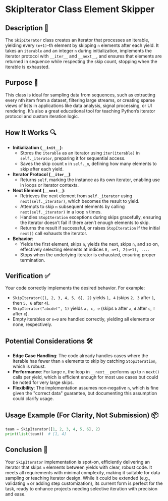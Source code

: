 # SkipIterator Class Element Skipper

## Description 📝

The `SkipIterator` class creates an iterator that processes an iterable, yielding every `(n+1)`-th element by skipping `n` elements after each yield.
It takes an `iterable` and an integer `n` during initialization, implements the iterator protocol with `__iter__` and `__next__`, and ensures that elements are returned in sequence while respecting the skip count, stopping when the iterable is exhausted.

## Purpose 🎯

This class is ideal for sampling data from sequences, such as extracting every nth item from a dataset, filtering large streams, or creating sparse views of lists in applications like data analysis, signal processing, or UI rendering.
It’s also a great educational tool for teaching Python’s iterator protocol and custom iteration logic.

## How It Works 🔍

-   **Initialization (`__init__`)**:
    -   Stores the `iterable` as an iterator using `iter(iterable)` in `self._iterator`, preparing it for sequential access.
    -   Saves the skip count `n` in `self._n`, defining how many elements to skip after each yield.
-   **Iterator Protocol (`__iter__`)**:
    -   Returns `self`, marking the instance as its own iterator, enabling use in loops or iterator contexts.
-   **Next Element (`__next__`)**:
    -   Retrieves the next element from `self._iterator` using `next(self._iterator)`, which becomes the result to yield.
    -   Attempts to skip `n` subsequent elements by calling `next(self._iterator)` in a loop `n` times.
    -   Handles `StopIteration` exceptions during skips gracefully, ensuring the iterator doesn’t fail if there aren’t enough elements to skip.
    -   Returns the result if successful, or raises `StopIteration` if the initial `next()` call exhausts the iterator.
-   **Behavior**:
    -   Yields the first element, skips `n`, yields the next, skips `n`, and so on, effectively selecting elements at indices `0, n+1, 2(n+1), ...`.
    -   Stops when the underlying iterator is exhausted, ensuring proper termination.

## Verification ✅

Your code correctly implements the desired behavior. For example:

-   `SkipIterator([1, 2, 3, 4, 5, 6], 2)` yields `1, 4` (skips `2, 3` after `1`, then `5, 6` after `4`).
-   `SkipIterator("abcdef", 1)` yields `a, c, e` (skips `b` after `a`, `d` after `c`, `f` after `e`).
-   Empty iterables or `n=0` are handled correctly, yielding all elements or none, respectively.

## Potential Considerations 🛠️

-   **Edge Case Handling**: The code already handles cases where the iterable has fewer than `n` elements to skip by catching `StopIteration`, which is robust.
-   **Performance**: For large `n`, the loop in `__next__` performs up to `n` `next()` calls per yield, which is efficient enough for most use cases but could be noted for very large skips.
-   **Flexibility**: The implementation assumes non-negative `n`, which is fine given the "correct data" guarantee, but documenting this assumption could clarify usage.

## Usage Example (For Clarity, Not Submission) 📦

```python
team = SkipIterator([1, 2, 3, 4, 5, 6], 2)
print(list(team))  # [1, 4]
```

## Conclusion 🚀

Your `SkipIterator` implementation is spot-on, efficiently delivering an iterator that skips `n` elements between yields with clear, robust code.
It meets all requirements with minimal complexity, making it suitable for data sampling or teaching iterator design.
While it could be extended (e.g., validating `n` or adding step customization), its current form is perfect for the task, ready to enhance projects needing selective iteration with precision and ease.
